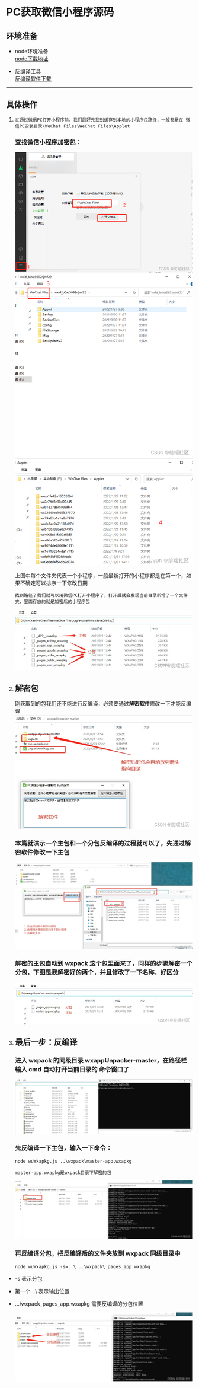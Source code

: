 # PC获取微信小程序源码
## 环境准备
- node环境准备  
    [node下载地址](http://nodejs.cn/)

- 反编译工具  
    [反编译软件下载](./%E5%B0%8F%E7%A8%8B%E5%BA%8F%E5%8F%8D%E7%BC%96%E8%AF%91%E5%B7%A5%E5%85%B7.zip)
--------
## 具体操作
1.  ```
    在通过微信PC打开小程序前，我们最好先找到缓存到本地的小程序包路径，一般都是在 微信PC安装目录\WeChat Files\WeChat Files\Applet
    ```
    ### 查找微信小程序加密包：
    ![](./img/c2e1dae76ee64d65a3264b5d80e2d4ed.png)  
    ![](./img/89fd5890ab6249f397737d3e64bf4392.png)  
    ![](./img/4b47803da4774ef0a3d0d54482914e17.png)

    上图中每个文件夹代表一个小程序，一般最新打开的小程序都是在第一个，如果不确定可以排序一下修改日期
    ```
    找到路径了我们就可以用微信PC打开小程序了，打开后就会发现当前目录新增了一个文件夹，里面存放的就是加密后的小程序包
    ```
    ![](./img/%E6%89%BE%E5%88%B0%E4%B8%BB%E5%8C%85%E7%9A%84%E4%BD%8D%E7%BD%AE.png)

2.  ## 解密包
    刚获取到的包我们还不能进行反编译，必须要通过**解密软件**修改一下才能反编译
    ![](./img/%E8%A7%A3%E5%AF%861.png)  
    ### 本篇就演示一个主包和一个分包反编译的过程就可以了，先通过解密软件修改一下主包
    ![](./img/%E8%A7%A3%E5%AF%862.png)  

    ### 解密的主包自动到 wxpack 这个包里面来了，同样的步骤解密一个分包，下图是我解密好的两个，并且修改了一下名称，好区分

    ![](./img/%E8%A7%A3%E5%AF%863.png)  

3.  ## 最后一步：**反编译**
    ### 进入 wxpack 的同级目录 wxappUnpacker-master，在路径栏输入 cmd 自动打开当前目录的 命令窗口了

    ![](./img/%E5%8F%8D%E7%BC%96%E8%AF%91.png)  

    ### 先反编译一下主包，输入一下命令：
    ```
    node wuWxapkg.js ..\wxpack\master-app.wxapkg
    ```

    ```
    master-app.wxapkg是wxpack目录下解密的包
    ```
    ![](./img/%E5%8F%8D%E7%BC%96%E8%AF%911.png)  

    ### **再反编译分包，把反编译后的文件夹放到 wxpack 同级目录中**

    ```
    node wuWxapkg.js -s=..\ ..\wxpack\_pages_app.wxapkg
    ```

- -s 表示分包
- 第一个…\ 表示输出位置
- …\wxpack_pages_app.wxapkg 需要反编译的分包位置

    ![](./img/%E5%8F%8D%E7%BC%96%E8%AF%912.png)  
